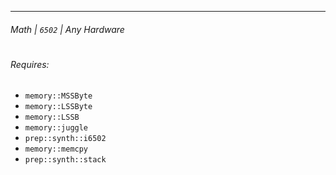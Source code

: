 ***
###### Math | `6502` | Any Hardware
#
###### Requires:
- `memory::MSSByte`
- `memory::LSSByte`
- `memory::LSSB`
- `memory::juggle`
- `prep::synth::i6502`
- `memory::memcpy`
- `prep::synth::stack`
